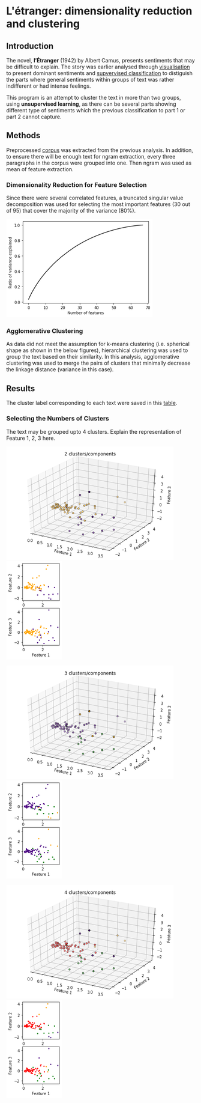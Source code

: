 # L'étranger: dimensionality reduction and clustering

## Introduction

The novel, **l’Étranger** (1942) by Albert Camus, presents sentiments that may be difficult to explain. The story was earlier analysed through [visualisation](https://github.com/ornwipa/etranger_word_cloud) to present dominant sentiments and [supvervised classification](https://github.com/ornwipa/etranger_pca_clstr) to distiguish the parts where general sentiments within groups of text was rather indifferent or had intense feelings.

This program is an attempt to cluster the text in more than two groups, using **unsupervised learning**, as there can be several parts showing different type of sentiments which the previous classification to part 1 or part 2 cannot capture.

## Methods

Preprocessed [corpus](https://github.com/ornwipa/etranger_pca_clstr/blob/master/corpus.csv) was extracted from the previous analysis. In addition, to ensure there will be enough text for ngram extraction, every three paragraphs in the corpus were grouped into one. Then ngram was used as mean of feature extraction.

### Dimensionality Reduction for Feature Selection

Since there were several correlated features, a truncated singular value decomposition was used for selecting the most important features (30 out of 95) that cover the majority of the variance (80%).

![alt text](https://github.com/ornwipa/etranger_pca_clstr/blob/master/results/Figure_1.png)

### Agglomerative Clustering

As data did not meet the assumption for k-means clustering (i.e. spherical shape as shown in the below figures), hierarchical clustering was used to group the text based on their similarity. In this analysis, agglomerative clustering was used to merge the pairs of clusters that minimally decrease the linkage distance (variance in this case).

## Results

The cluster label corresponding to each text were saved in this [table](https://github.com/ornwipa/etranger_pca_clstr/blob/master/unsup_clstr.csv).

### Selecting the Numbers of Clusters

The text may be grouped upto 4 clusters. Explain the representation of Feature 1, 2, 3 here.

![alt text](https://github.com/ornwipa/etranger_pca_clstr/blob/master/results/Figure_4.png) ![alt text](https://github.com/ornwipa/etranger_pca_clstr/blob/master/results/Figure_5.png)

![alt text](https://github.com/ornwipa/etranger_pca_clstr/blob/master/results/Figure_6.png) ![alt text](https://github.com/ornwipa/etranger_pca_clstr/blob/master/results/Figure_7.png)

![alt text](https://github.com/ornwipa/etranger_pca_clstr/blob/master/results/Figure_8.png) ![alt text](https://github.com/ornwipa/etranger_pca_clstr/blob/master/results/Figure_9.png)

